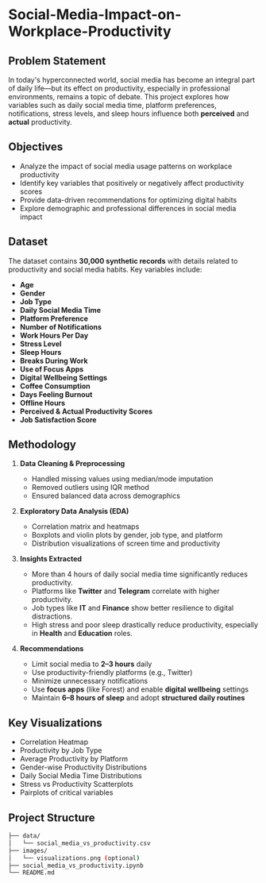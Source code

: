 #  Social-Media-Impact-on-Workplace-Productivity

##  Problem Statement

In today's hyperconnected world, social media has become an integral part of daily life—but its effect on productivity, especially in professional environments, remains a topic of debate. This project explores how variables such as daily social media time, platform preferences, notifications, stress levels, and sleep hours influence both **perceived** and **actual** productivity.

##  Objectives

- Analyze the impact of social media usage patterns on workplace productivity
- Identify key variables that positively or negatively affect productivity scores
- Provide data-driven recommendations for optimizing digital habits
- Explore demographic and professional differences in social media impact

##  Dataset

The dataset contains **30,000 synthetic records** with details related to productivity and social media habits. Key variables include:

- **Age**
- **Gender**
- **Job Type**
- **Daily Social Media Time**
- **Platform Preference**
- **Number of Notifications**
- **Work Hours Per Day**
- **Stress Level**
- **Sleep Hours**
- **Breaks During Work**
- **Use of Focus Apps**
- **Digital Wellbeing Settings**
- **Coffee Consumption**
- **Days Feeling Burnout**
- **Offline Hours**
- **Perceived & Actual Productivity Scores**
- **Job Satisfaction Score**

##  Methodology

1. **Data Cleaning & Preprocessing**
   - Handled missing values using median/mode imputation
   - Removed outliers using IQR method
   - Ensured balanced data across demographics

2. **Exploratory Data Analysis (EDA)**
   - Correlation matrix and heatmaps
   - Boxplots and violin plots by gender, job type, and platform
   - Distribution visualizations of screen time and productivity

3. **Insights Extracted**
   - More than 4 hours of daily social media time significantly reduces productivity.
   - Platforms like **Twitter** and **Telegram** correlate with higher productivity.
   - Job types like **IT** and **Finance** show better resilience to digital distractions.
   - High stress and poor sleep drastically reduce productivity, especially in **Health** and **Education** roles.

4. **Recommendations**
   - Limit social media to **2–3 hours** daily
   - Use productivity-friendly platforms (e.g., Twitter)
   - Minimize unnecessary notifications
   - Use **focus apps** (like Forest) and enable **digital wellbeing** settings
   - Maintain **6–8 hours of sleep** and adopt **structured daily routines**

##  Key Visualizations

- Correlation Heatmap
- Productivity by Job Type
- Average Productivity by Platform
- Gender-wise Productivity Distributions
- Daily Social Media Time Distributions
- Stress vs Productivity Scatterplots
- Pairplots of critical variables

##  Project Structure

```bash
├── data/
│   └── social_media_vs_productivity.csv
├── images/
│   └── visualizations.png (optional)
├── social_media_vs_productivity.ipynb
└── README.md
